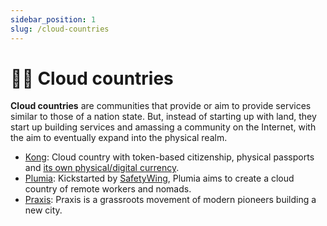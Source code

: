```yaml
---
sidebar_position: 1
slug: /cloud-countries
---
```


# 🏳️‍🌈 Cloud countries

**Cloud countries** are communities that provide or aim to provide services similar to those of a nation state. But, instead of starting up with land, they start up building services and amassing a community on the Internet, with the aim to eventually expand into the physical realm.

- [Kong](https://kong.land): Cloud country with token-based citizenship, physical passports and [its own physical/digital currency](https://kong.cash).
- [Plumia](https://plumia.country): Kickstarted by [SafetyWing](https://safetywing.com), Plumia aims to create a cloud country of remote workers and nomads.
- [Praxis](https://www.praxissociety.com): Praxis is a grassroots movement of modern pioneers building a new city.
